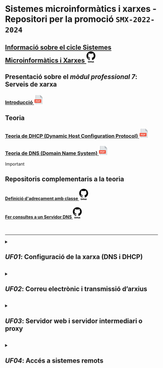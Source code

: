 # Sistemes microinformàtics i xarxes - Repositori per la promoció **```SMX-2022-2024```**

## [Informació sobre el cicle **Sistemes Microinformàtics i Xarxes ![github-logo-white-30x38.png](https://github.com/SMX-2022-2024/.github/blob/main/profile//images/github-logo-white-30x38.png)**](https://github.com/SMX-2022-2024/.github/blob/main/profile/docs/sistemes-microinformatics-i-xarxes.md)

## Presentació sobre el *mòdul professional 7*: **Serveis de xarxa**

### [**Introducció ![icona-pdf-30x30.png](https://github.com/SMX-2022-2024/.github/blob/main/profile//images/icona-pdf-30x30.png)** ](https://github.com/SMX-2022-2024/.github/blob/main/profile/manuals/smx-mp07-0001-uf01-pres0001-introduccio.pdf)

## Teoria

### [**Teoria de DHCP (Dynamic Host Configuration Protocol) ![icona-pdf-30x30.png](https://github.com/SMX-2022-2024/.github/blob/main/profile//images/icona-pdf-30x30.png)**](https://github.com/SMX-2022-2024/.github/blob/main/profile/manuals/smx-mp07-0002-uf01-pres0002-teoria-dhcp.pdf)

### [**Teoria de DNS (Domain Name System) ![icona-pdf-30x30.png](https://github.com/SMX-2022-2024/.github/blob/main/profile//images/icona-pdf-30x30.png)**](https://github.com/SMX-2022-2024/.github/blob/main/profile/manuals/smx-mp07-0003-uf01-pres0003-teoria-dns.pdf)

> [!IMPORTANT]
> ## Repositoris complementaris a la teoria
>
> #### [Definició d'adreçament amb classe ![github-logo-white-30x38.png](https://github.com/SMX-2022-2024/.github/blob/main/profile//images/github-logo-white-30x38.png)](https://github.com/SMX-2022-2024/.github/blob/main/profile/manuals/man-dns-03-definicio-d-adrecament-amb-classe.md)
> 
> #### [Fer consultes a un **Servidor DNS** ![github-logo-white-30x38.png](https://github.com/SMX-2022-2024/.github/blob/main/profile//images/github-logo-white-30x38.png)](https://github.com/SMX-2022-2024/.github/blob/main/profile/manuals/man-dns-04-consultes-a-un-servidor-dns.md)
>
><br>
>

<hr>

<details>
<summary>

## *UF01*: Configuració de la xarxa (DNS i DHCP)
</summary>

||||
|----|----|----|
|[Primera activitat amb git](https://github.com/SMX-2022-2024/a01u-primera-activitat-amb-git)|MP07 UF01 A01 - Activitat 1|![github-logo-white-30x38.png](https://github.com/SMX-2022-2024/.github/blob/main/profile//images/github-logo-white-30x38.png)|
|[Configuració d'un servidor DHCP a Win 2020 Server](https://github.com/SMX-2022-2024/a02u-configuracio-servidor-dhcp-win2020.git)|MP07 UF01 A02U - Activitat 2|![github-logo-white-30x38.png](https://github.com/SMX-2022-2024/.github/blob/main/profile//images/github-logo-white-30x38.png)|
|[Configuració d'un servidor DNS a Win 2020 Server](https://github.com/SMX-2022-2024/a03u-teoria-i-configuracio-servidor-dns-win2020.git)| MP07 UF01 A03U - Teoria 3 ![github-logo-white-30x38.png](https://github.com/SMX-2022-2024/.github/blob/main/profile//images/github-logo-white-30x38.png)|
|[Creació d'una nova zona de DNS a Win 2020 Server](https://github.com/SMX-2022-2024/a04u-configuracio-servidor-dns-win2020.git)| MP07 UF01 A04U - Activitat 4 ![github-logo-white-30x38.png](https://github.com/SMX-2022-2024/.github/blob/main/profile//images/github-logo-white-30x38.png)|
|[Configuració per que els servidors es vegin entre ells](https://github.com/SMX-2022-2024/a05u-configuracio-servidors-dns-classe.git)|MP07 UF01 A05U - Activitat 5 ![github-logo-white-30x38.png](https://github.com/SMX-2022-2024/.github/blob/main/profile//images/github-logo-white-30x38.png)|
> <hr>
</details>

<br>

<details>
<summary>

## *UF02*: **Correu electrònic i transmissió d’arxius**
</summary>

> 
> #### [***(A061)* PrestaShop amb docker compose** *MP07 UF02 A06U - Activitat 6 (1a part)* ![github-logo-white-30x38.png](https://github.com/SMX-2022-2024/.github/blob/main/profile//images/github-logo-white-30x38.png)](https://github.com/SMX-2022-2024/a061-activitat-prestashop-amb-docker-compose-1a-part.git)
> 
<hr>
</details>

<br>

<details>
<summary>

## *UF03*: **Servidor web i servidor intermediari o proxy**
</summary>

> 
<hr>
</details>

<br>

<details>
<summary>

## *UF04*: **Accés a sistemes remots**
</summary>

> 
<hr>
</details>

<br>
